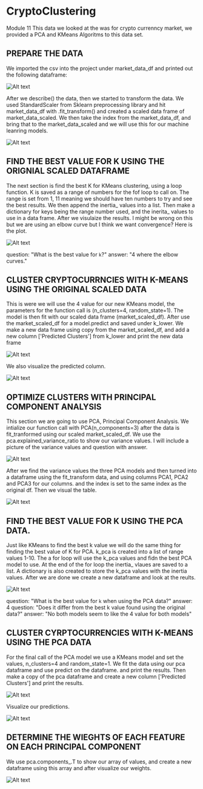 # CryptoClustering
Module 11
This data we looked at the was for crypto currenncy market, we provided a PCA and KMeans Algoritms to this data set.

PREPARE THE DATA
---------------------------------------------------------------------------------------------------------------------------
We imported the csv into the project under market_data_df and printed out the following dataframe:

![Alt text](image_clustering\intialdataframe.PNG)

After we describe() the data, then we started to transform the data. We used StandardScaler from Sklearn preprocessing 
library and hit market_data_df with .fit_transform() and created a scaled data frame of market_data_scaled. We then take
the index from the market_data_df, and bring that to the market_data_scaled and we will use this for our machine leanring 
models. 

![Alt text](scaleddataframe.PNG) 

FIND THE BEST VALUE FOR K USING THE ORIGNIAL SCALED DATAFRAME
---------------------------------------------------------------------------------------------------------------------------
The next section is find the best K for KMeans clustering, using a loop function. K is saved as a range of numbers for the
fof loop to call on. The range is set from 1, 11 meaning we should have ten numbers to try and see the best results. We 
then append the inertia_ values into a list. Then make a dictionary for keys being the range number used, and the inerita_
values to use in a data frame. After we visulaize the results. I might be wrong on this but we are using an elbow curve 
but I think we want convergence? Here is the plot. 

![Alt text](elbowcurve.PNG)

question: "What is the best value for `k`?"
answer: "4 where the elbow curves."

CLUSTER CRYPTOCURRNCIES WITH K-MEANS USING THE ORIGINAL SCALED DATA
---------------------------------------------------------------------------------------------------------------------------
This is were we will use the 4 value for our new KMeans model, the parameters for the function call is (n_clusters=4,
random_state=1). The model is then fit with our scaled data frame (market_scaled_df). After use the market_scaled_df for
a model.predict and saved under k_lower. We make a new data frame using copy from the market_scaled_df, and add a new column
['Predicted Clusters'] from k_lower and print the new data frame

![Alt text](scaleddataframe.PNG)

We also visualize the predicted column.

![Alt text](scaleddataframe.PNG)

OPTIMIZE CLUSTERS WITH PRINCIPAL COMPONENT ANALYSIS
---------------------------------------------------------------------------------------------------------------------------
This section we are going to use PCA, Principal Component Analysis. We intialize our function call with PCA(n_components=3)
after the data is fit_tranformed using our scaled market_scaled_df. We use the pca.explained_variance_ratio to show our 
variance values. I will include a picture of the variance values and question with answer.

![Alt text](varianceratio.PNG)

After we find the variance values the three PCA models and then turned into a dataframe using the fit_transform data, 
and using columns PCA1, PCA2 and PCA3 for our columns. and the index is set to the same index as the original df. Then we
visual the table.

![Alt text](pcadf.PNG)

FIND THE BEST VALUE FOR K USING THE PCA DATA.
---------------------------------------------------------------------------------------------------------------------------
Just like KMeans to find the best k value we will do the same thing for finding the best value of K for PCA. k_pca is created
into a list of range values 1-10. The a for loop will use the k_pca values and fidn the best PCA model to use. At the end of 
the for loop the inertia_ vlaues are saved to a list. A dictionary is also created to store the k_pca values with the inertia 
values. After we are done we create a new dataframe and look at the reults.

![Alt text](pcaelbow.PNG)

question: "What is the best value for `k` when using the PCA data?"
answer: 4
question: "Does it differ from the best k value found using the original data?"
answer: "No both models seem to like the 4 value for both models"

CLUSTER CYRPTOCURRENCIES WITH K-MEANS USING THE PCA DATA
---------------------------------------------------------------------------------------------------------------------------
For the final call of the PCA model we use a KMeans model and set the values, n_clusters=4 and random_state=1. We fit the 
data using our pca dataframe and use predict on the dataframe. and print the results. Then make a copy of the pca dataframe
and create a new column ['Predicted Clusters'] and print the results. 

![Alt text](pcapredict.PNG)

Visualize our predictions.

![Alt text](pcavis.PNG)

DETERMINE THE WIEGHTS OF EACH FEATURE ON EACH PRINCIPAL COMPONENT
---------------------------------------------------------------------------------------------------------------------------
We use pca.components_.T to show our array of values, and create a new dataframe using this array and after visualize our 
weights. 

![Alt text](pcaweights.PNG)

